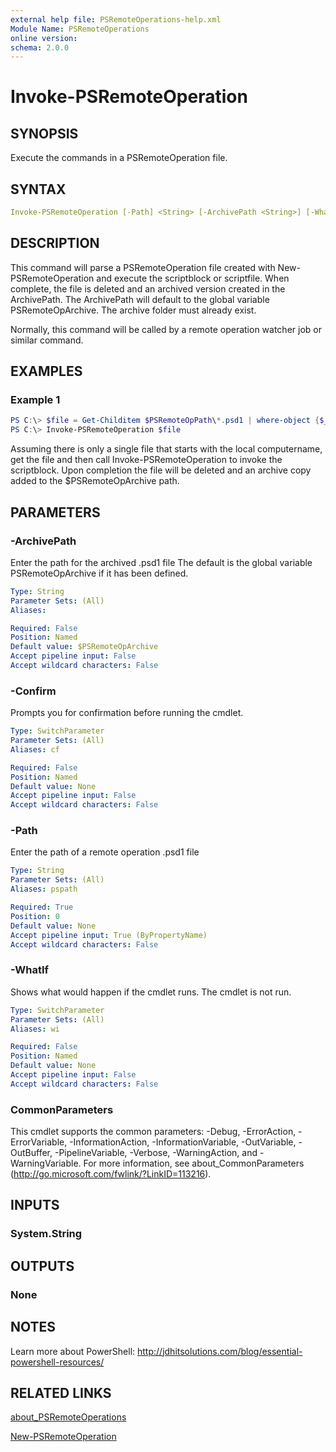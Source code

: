```yaml
---
external help file: PSRemoteOperations-help.xml
Module Name: PSRemoteOperations
online version:
schema: 2.0.0
---
```


# Invoke-PSRemoteOperation

## SYNOPSIS

Execute the commands in a PSRemoteOperation file.

## SYNTAX

```yaml
Invoke-PSRemoteOperation [-Path] <String> [-ArchivePath <String>] [-WhatIf] [-Confirm] [<CommonParameters>]
```

## DESCRIPTION

This command will parse a PSRemoteOperation file created with New-PSRemoteOperation and execute the scriptblock or scriptfile. When complete, the file is deleted and an archived version created in the ArchivePath. The ArchivePath will default to the global variable PSRemoteOpArchive. The archive folder must already exist.

Normally, this command will be called by a remote operation watcher job or similar command.

## EXAMPLES

### Example 1

```powershell
PS C:\> $file = Get-Childitem $PSRemoteOpPath\*.psd1 | where-object {$_.name -match "^$($env:Computername)"}
PS C:\> Invoke-PSRemoteOperation $file
```

Assuming there is only a single file that starts with the local computername, get the file and then call Invoke-PSRemoteOperation to invoke the scriptblock. Upon completion the file will be deleted and an archive copy added to the $PSRemoteOpArchive path.

## PARAMETERS

### -ArchivePath

Enter the path for the archived .psd1 file The default is the global variable PSRemoteOpArchive if it has been defined.

```yaml
Type: String
Parameter Sets: (All)
Aliases:

Required: False
Position: Named
Default value: $PSRemoteOpArchive
Accept pipeline input: False
Accept wildcard characters: False
```

### -Confirm

Prompts you for confirmation before running the cmdlet.

```yaml
Type: SwitchParameter
Parameter Sets: (All)
Aliases: cf

Required: False
Position: Named
Default value: None
Accept pipeline input: False
Accept wildcard characters: False
```

### -Path

Enter the path of a remote operation .psd1 file

```yaml
Type: String
Parameter Sets: (All)
Aliases: pspath

Required: True
Position: 0
Default value: None
Accept pipeline input: True (ByPropertyName)
Accept wildcard characters: False
```

### -WhatIf

Shows what would happen if the cmdlet runs. The cmdlet is not run.

```yaml
Type: SwitchParameter
Parameter Sets: (All)
Aliases: wi

Required: False
Position: Named
Default value: None
Accept pipeline input: False
Accept wildcard characters: False
```

### CommonParameters

This cmdlet supports the common parameters: -Debug, -ErrorAction, -ErrorVariable, -InformationAction, -InformationVariable, -OutVariable, -OutBuffer, -PipelineVariable, -Verbose, -WarningAction, and -WarningVariable.
For more information, see about_CommonParameters (http://go.microsoft.com/fwlink/?LinkID=113216).

## INPUTS

### System.String

## OUTPUTS

### None

## NOTES

Learn more about PowerShell: http://jdhitsolutions.com/blog/essential-powershell-resources/

## RELATED LINKS

[about_PSRemoteOperations]()

[New-PSRemoteOperation]()